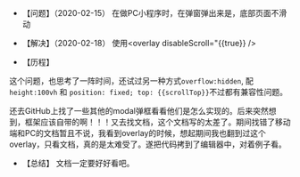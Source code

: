 - 【问题】（2020-02-15）
在做PC小程序时，在弹窗弹出来是，底部页面不滑动

- 【解决】（2020-02-18）
使用<overlay disableScroll="{{true}} />

- 【历程】

这个问题，也思考了一阵时间，还试过另一种方式`overflow:hidden`, 配 `height:100vh` 和 `position: fixed; top: {{scrollTop}}`不过都有兼容性问题。

还去GitHub上找了一些其他的modal弹框看看他们是怎么实现的。后来突然想到，框架应该自带的啊！！！又去找文档，这个文档写的太差了。期间找错了移动端和PC的文档暂且不说，我看到overlay的时候，想起期间我也翻到过这个overlay，只看文档，真的是太难受了。遂把代码拷到了编辑器中，对着例子看。

- 【总结】
文档一定要好好看吧。